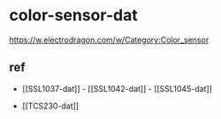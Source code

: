 
# color-sensor-dat

https://w.electrodragon.com/w/Category:Color_sensor





## ref 

- [[SSL1037-dat]] - [[SSL1042-dat]] - [[SSL1045-dat]]

- [[TCS230-dat]]